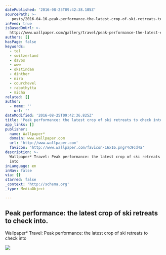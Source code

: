 ```yaml
---
datePublished: '2016-08-25T09:42:38.105Z'
sourcePath: >-
  _posts/2016-04-16-peak-performance-the-latest-crop-of-ski-retreats-to-check-i.md
inFeed: true
isBasedOnUrl: >-
  http://www.wallpaper.com/gallery/travel/peak-performance-the-latest-crop-of-ski-retreats-to-check-into
authors: []
hasPage: false
keywords:
  - tel
  - switzerland
  - davos
  - www
  - okstindan
  - dinther
  - nira
  - courchevel
  - rabothytta
  - micha
related: []
author:
  - name: ''
    url: ''
dateModified: '2016-08-25T09:42:36.825Z'
title: 'Peak performance: the latest crop of ski retreats to check into.'
app_links: []
publisher:
  name: Wallpaper*
  domain: www.wallpaper.com
  url: 'http://www.wallpaper.com'
  favicon: 'http://www.wallpaper.com/favicon-16x16.png?4c9cd4a'
description: >-
  Wallpaper* Travel: Peak performance: the latest crop of ski retreats to check
  into
inLanguage: en
inNav: false
via: {}
starred: false
_context: 'http://schema.org'
_type: MediaObject

---
```

<article style=""><h1>Peak performance: the latest crop of ski retreats to check into.</h1><p>Wallpaper* Travel: Peak performance: the latest crop of ski retreats to check into</p><img src="https://s3-us-west-2.amazonaws.com/the-grid-img/p/0c415ccc5ecac7fe44d3df195dd97fb432d25ebc.jpg" /></article>
